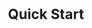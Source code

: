 ---
draft: false
linktitle: Quick Start
menu:
  docs:
    parent: setup
    weight: 1
title: Quick Start
toc: true
type: docs

---